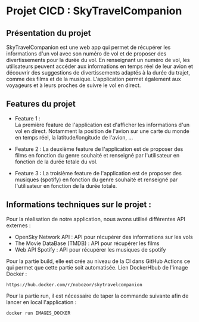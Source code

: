 # Projet CICD : SkyTravelCompanion

## Présentation du projet
SkyTravelCompanion est une web app qui permet de récupérer les informations d'un vol avec son numéro de vol et de proposer des divertissements pour la durée du vol.
En renseignant un numéro de vol, les utilisateurs peuvent accéder aux informations en temps réel de leur avion et découvrir des suggestions de divertissements adaptés à la durée du trajet, comme des films et de la musique. 
L'application permet également aux voyageurs et à leurs proches de suivre le vol en direct.

## Features du projet
- Feature 1 :  
La première feature de l'application est d'afficher les informations d'un vol en direct. Notamment la position de l'avion sur une carte du monde en temps réel, la latitude/longitude de l'avion, ...

- Feature 2 :
La deuxième feature de l'application est de proposer des films en fonction du genre souhaité et renseigné par l'utilisateur en fonction de la durée totale du vol.

- Feature 3 :
La troisième feature de l'application est de proposer des musiques (spotify) en fonction du genre souhaité et renseigné par l'utilisateur en fonction de la durée totale.


## Informations techniques sur le projet :
Pour la réalisation de notre application, nous avons utilisé différentes API externes : 
- OpenSky Network API : API pour récupérer des informations sur les vols
- The Movie DataBase (TMDB) : API pour récupérer les films
- Web API Spotify : API pour récupérer les musiques de spotify

Pour la partie build, elle est crée au niveau de la CI dans GitHub Actions ce qui permet que cette partie soit automatisée. Lien DockerHbub de l'image Docker :
```
https://hub.docker.com/r/nobozor/skytravelcompanion
```

Pour la partie run, il est nécessaire de taper la commande suivante afin de lancer en local l'application : 
```
docker run IMAGES_DOCKER
```
